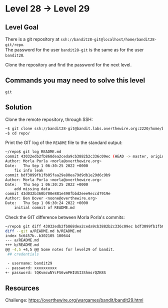# Level 28 → Level 29

## Level Goal
There is a git repository at `ssh://bandit28-git@localhost/home/bandit28-git/repo`.  
The password for the user `bandit28-git` is the same as for the user `bandit28`.  
  
Clone the repository and find the password for the next level.

## Commands you may need to solve this level
`git`

## Solution

Clone the remote repository, through SSH:

```sh
~$ git clone ssh://bandit28-git@bandit.labs.overthewire.org:2220/home/bandit28-git/repo # git password: AVanL161y9rsbcJIsFHuw35rjaOM19nR
~$ cd repo/
```

Print the GIT log of the `README` file to the standard output:

```sh
~/repo$ git log README.md
commit 43032edb2fb868dea2ceda9cb3882b2c336c09ec (HEAD -> master, origin/master, origin/HEAD)
Author: Morla Porla <morla@overthewire.org>
Date:   Thu Sep 1 06:30:25 2022 +0000
    fix info leak
commit bdf3099fb1fb05faa29e80ea79d9db1e29d6c9b9
Author: Morla Porla <morla@overthewire.org>
Date:   Thu Sep 1 06:30:25 2022 +0000
    add missing data
commit 43d032b360b700e881e490fbbd2eee9eccd7919e
Author: Ben Dover <noone@overthewire.org>
Date:   Thu Sep 1 06:30:24 2022 +0000
    initial commit of README.md
```

Check the GIT difference between Morla Porla's commits:

```sh
~/repo$ git diff 43032edb2fb868dea2ceda9cb3882b2c336c09ec bdf3099fb1fb05faa29e80ea79d9db1e29d6c9b9
diff --git a/README.md b/README.md
index 5c6457b..b302105 100644
--- a/README.md
+++ b/README.md
@@ -4,5 +4,5 @@ Some notes for level29 of bandit.
 ## credentials

 - username: bandit29
-- password: xxxxxxxxxx
+- password: tQKvmcwNYcFS6vmPHIUSI3ShmsrQZK8S
```

## Resources

Challenge: https://overthewire.org/wargames/bandit/bandit29.html